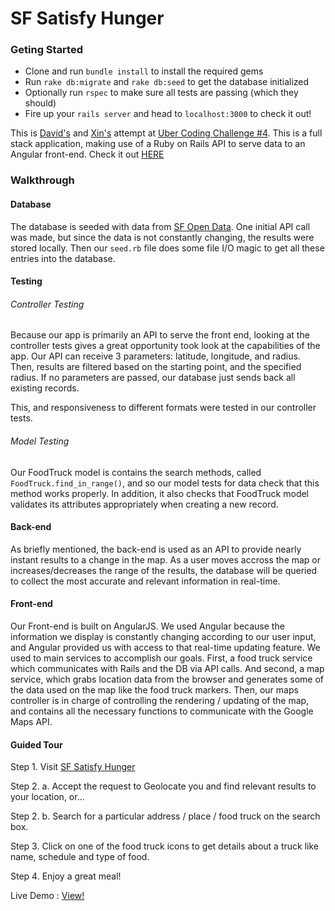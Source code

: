 # SF Satisfy Hunger

### Geting Started
*  Clone and run `bundle install` to install the required gems
*  Run `rake db:migrate` and `rake db:seed` to get the database initialized
*  Optionally run `rspec` to make sure all tests are passing (which they should)
*  Fire up your `rails server` and head to `localhost:3000` to check it out!

This is [David's](https://github.com/david-meza) and [Xin's](https://github.com/facingsouth) attempt at [Uber Coding Challenge #4](https://github.com/uber/coding-challenge-tools/blob/master/coding_challenge.md#food-trucks).  This is a full stack application, making use of a Ruby on Rails API to serve data to an Angular front-end. Check it out [HERE](http://sf-satisfy-hunger.herokuapp.com/)

### Walkthrough

#### Database
The database is seeded with data from [SF Open Data](http://data.sfgov.org/). One initial API call was made, but since the data is not constantly changing, the results were stored locally. Then our `seed.rb` file does some file I/O magic to get all these entries into the database.

#### Testing
###### Controller Testing
Because our app is primarily an API to serve the front end, looking at the controller tests gives a great opportunity took look at the capabilities of the app.  Our API can receive 3 parameters: latitude, longitude, and radius. Then, results are filtered based on the starting point, and the specified radius. If no parameters are passed, our database just sends back all existing records.

This, and responsiveness to different formats were tested in our controller tests.

###### Model Testing
Our FoodTruck model is contains the search methods, called `FoodTruck.find_in_range()`, and so our model tests for data check that this method works properly. In addition, it also checks that FoodTruck model validates its attributes appropriately when creating a new record.

#### Back-end
As briefly mentioned, the back-end is used as an API to provide nearly instant results to a change in the map. As a user moves accross the map or increases/decreases the range of the results, the database will be queried to collect the most accurate and relevant information in real-time.

#### Front-end
Our Front-end is built on AngularJS. We used Angular because the information we display is constantly changing according to our user input, and Angular provided us with access to that real-time updating feature. We used to main services to accomplish our goals. First, a food truck service which communicates with Rails and the DB via API calls. And second, a map service, which grabs location data from the browser and generates some of the data used on the map like the food truck markers. Then, our maps controller is in charge of controlling the rendering / updating of the map, and contains all the necessary functions to communicate with the Google Maps API.

#### Guided Tour
Step 1. Visit [SF Satisfy Hunger](http://sf-satisfy-hunger.herokuapp.com/)

Step 2. a. Accept the request to Geolocate you and find relevant results to your location, or...

Step 2. b. Search for a particular address / place / food truck on the search box.

Step 3. Click on one of the food truck icons to get details about a truck like name, schedule and type of food.

Step 4. Enjoy a great meal!

Live Demo : [View!](http://sf-satisfy-hunger.herokuapp.com/)
